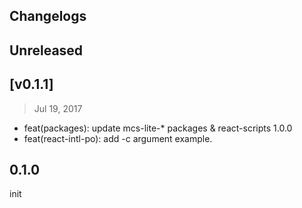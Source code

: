 ## Changelogs

## Unreleased

## [v0.1.1]
> Jul 19, 2017

* feat(packages): update mcs-lite-* packages & react-scripts 1.0.0
* feat(react-intl-po): add -c argument example.

## 0.1.0

init
